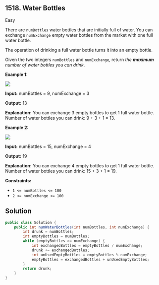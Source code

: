 ## 1518\. Water Bottles

Easy

There are `numBottles` water bottles that are initially full of water. You can exchange `numExchange` empty water bottles from the market with one full water bottle.

The operation of drinking a full water bottle turns it into an empty bottle.

Given the two integers `numBottles` and `numExchange`, return _the **maximum** number of water bottles you can drink_.

**Example 1:**

![](https://assets.leetcode.com/uploads/2020/07/01/sample_1_1875.png)

**Input:** numBottles = 9, numExchange = 3

**Output:** 13

**Explanation:** You can exchange 3 empty bottles to get 1 full water bottle. Number of water bottles you can drink: 9 + 3 + 1 = 13.

**Example 2:**

![](https://assets.leetcode.com/uploads/2020/07/01/sample_2_1875.png)

**Input:** numBottles = 15, numExchange = 4

**Output:** 19

**Explanation:** You can exchange 4 empty bottles to get 1 full water bottle. Number of water bottles you can drink: 15 + 3 + 1 = 19.

**Constraints:**

*   `1 <= numBottles <= 100`
*   `2 <= numExchange <= 100`

## Solution

```java
public class Solution {
    public int numWaterBottles(int numBottles, int numExchange) {
        int drunk = numBottles;
        int emptyBottles = numBottles;
        while (emptyBottles >= numExchange) {
            int exchangedBottles = emptyBottles / numExchange;
            drunk += exchangedBottles;
            int unUsedEmptyBottles = emptyBottles % numExchange;
            emptyBottles = exchangedBottles + unUsedEmptyBottles;
        }
        return drunk;
    }
}
```